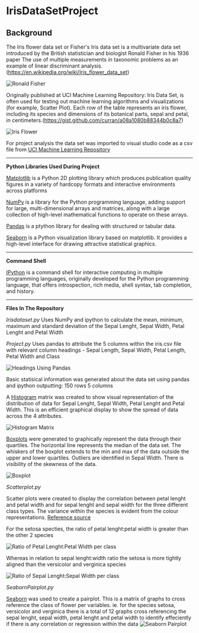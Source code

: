 IrisDataSetProject
==========================================================
Background
----------------------------------------------------------
The Iris flower data set or Fisher's Iris data set is a multivariate data set introduced by the British statistician and biologist Ronald Fisher in his 1936 paper The use of multiple measurements in taxonomic problems as an example of linear discriminant analysis.(https://en.wikipedia.org/wiki/Iris_flower_data_set)

![Ronald Fisher](R._A._Fischer.jpg)  

Originally published at UCI Machine Learning Repository: Iris Data Set, is often used for testing out machine learning algorithms and visualizations (for example, Scatter Plot). Each row of the table represents an iris flower, including its species and dimensions of its botanical parts, sepal and petal, in centimeters.(https://gist.github.com/curran/a08a1080b88344b0c8a7)

![Iris Flower](IrisFlower.jpg)

For project analysis the data set was imported to visual studio code as a csv file from [UCI Machine Learning Repository](https://archive.ics.uci.edu/ml/datasets/iris)

-------------------------------------------------------------
**Python Libraries Used During Project**

[Matplotlib](https://matplotlib.org/) is a Python 2D plotting library which produces publication quality figures in a variety of hardcopy formats and interactive environments across platforms

[NumPy](https://en.wikipedia.org/wiki/NumPy) is a library for the Python programming language, adding support for large, multi-dimensional arrays and matrices, along with a large collection of high-level mathematical functions to operate on these arrays.

[Pandas](http://pandas.pydata.org/) is a ptython library for dealing with structured or tabular data.

[Seaborn](https://seaborn.pydata.org/) is a Python visualization library based on matplotlib. It provides a high-level interface for drawing attractive statistical graphics.

--------------------------------------------------------------
**Command Shell**

[IPython](https://en.wikipedia.org/wiki/IPython) is a command shell for interactive computing in multiple programming languages, originally developed for the Python programming language, that offers introspection, rich media, shell syntax, tab completion, and history.

---------------------------------------------------------------
**Files In The Repository**

*Irisdataset.py*
Uses NumPy and ipython to calculate the mean, minimum, maximum and standard deviation of the Sepal Lenght, Sepal Width, Petal Lenght and Petal Width

*Project.py*
Uses pandas to attribute the 5 columns within the iris.csv file with relevant column headings -
Sepal Length, Sepal Width, Petal Length, Petal Width and Class

![Headings Using Pandas](Headingsusingpandas.JPG)

Basic statisical information was generated about the data set using pandas and ipython outputting:
150 rows
5 columns

A [Histogram]((https://matplotlib.org/gallery/statistics/histogram_features.html)) matrix was created to show visual representation of the distribution of data for Sepal Lenght, Sepal Width, Petal Lenght and Petal Width. This is an efficient graphical display to show the spread of data across the 4 attributes. 

![Histogram Matrix](HistogramMatrix.png)

[Boxplots](https://matplotlib.org/api/_as_gen/matplotlib.pyplot.boxplot.html) were generated to graphically represent the data through their quartiles. The horizontal line represents the median of the data set. The whiskers of the boxplot extends to the min and max of the data outside the upper and lower quartiles. Outliers are identified in Sepal Width. There is visibility of the skewness of the data. 

![Boxplot](Boxplot.png)

*Scatterplot.py*

Scatter plots were created to display the correlation between petal lenght and petal width and for sepal lenght and sepal width for the three different class types. The variance within the species is evident from the colour representations. [Reference source](https://stackoverflow.com/questions/45862223/use-different-colors-in-scatterplot-for-iris-dataset)

For the setosa specties, the ratio of petal lenght:petal width is greater than the other 2 species

![Ratio of Petal Lenght:Petal Width per class](Scatterplot_Ratio_Petal_Lenght_vs_Petal_Width.png)

Whereas in relation to sepal lenght:width ratio the setosa is more tightly aligned than the versicolor and verginica species

![Ratio of Sepal Lenght:Sepal Width per class](Scatterplot_Sepal_Lenght_vs_Sepal_Width.png)

*SeabornPairplot.py*

[Seaborn](https://stackoverflow.com/questions/46383645/seaborn-and-pd-scatter-matrix-plot-color-issues) was used to create a pairplot. This is a matrix of graphs to cross reference the class of flower per variables. ie. for the species setosa, versicolor and verginica there is a total of 12 graphs cross referencing the sepal lenght, sepal width, petal lenght and petal width to identify effeciently if there is any correlation or regression within the data
![Seaborn Pairplot](SeabornPairPlot.png)


